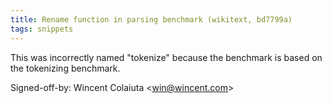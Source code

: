 ```yaml
---
title: Rename function in parsing benchmark (wikitext, bd7799a)
tags: snippets
---
```


This was incorrectly named "tokenize" because the benchmark is based on the tokenizing benchmark.

Signed-off-by: Wincent Colaiuta &lt;win@wincent.com&gt;
